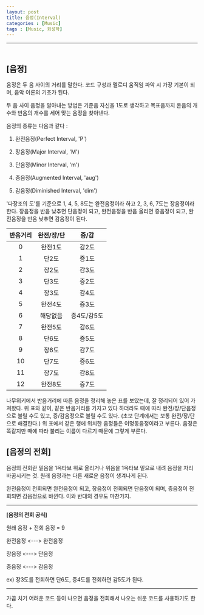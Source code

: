 ```yaml
---
layout: post
title: 음정(Interval)
categories : [Music]
tags : [Music, 화성학]
---
```


---

<span style = "line-height:50%"><br></span>

## [음정]

음정은 두 음 사이의 거리를 말한다. 코드 구성과 멜로디 움직임 파악 시 가장 기본이 되며, 음악 이론의 기초가 된다.

두 음 사이 음정을 알아내는 방법은 기준음 자신을  1도로 생각하고 목표음까지 온음의 개수와 반음의 개수를 세어 맞는 음정을 찾아낸다.

음정의 종류는 다음과 같다 :

1) 완전음정(Perfect Interval, 'P')

2) 장음정(Major Interval, 'M')

3) 단음정(Minor Interval, 'm')

4) 증음정(Augmented Interval, 'aug')

5) 감음정(Diminished Interval, 'dim')

'다장조의 도'를 기준으로 1, 4, 5, 8도는 완전음정이라 하고 2, 3, 6, 7도는 장음정이라 한다. 장음정을 반음 낮추면 단음정이 되고, 완전음정을 반음 올리면 증음정이 되고, 완전음정을 반음 낮추면 감음정이 된다.

| 반음거리 | 완전/장/단 |    증/감    |
| :------: | :--------: | :---------: |
|    0     |  완전1도   |    감2도    |
|    1     |   단2도    |    증1도    |
|    2     |   장2도    |    감3도    |
|    3     |   단3도    |    증2도    |
|    4     |   장3도    |    감4도    |
|    5     |  완전4도   |    증3도    |
|    6     |  해당없음  | 증4도/감5도 |
|    7     |  완전5도   |    감6도    |
|    8     |   단6도    |    증5도    |
|    9     |   장6도    |    감7도    |
|    10    |   단7도    |    증6도    |
|    11    |   장7도    |    감8도    |
|    12    |  완전8도   |    증7도    |

나무위키에서 반음거리에 따른 음정을 정리해 놓은 표를 보았는데, 잘 정리되어 있어 가져왔다. 위 표와 같이, 같은 반음거리를 가지고 있다 하더라도 때에 따라 완전/장/단음정으로 불릴 수도 있고, 증/감음정으로 불릴 수도 있다. (초보 단계에서는 보통 완전/장/단으로 해결한다.) 위 표에서 같은 행에 위치한 음정들은 이명동음정이라고 부른다. 음정은 똑같지만 때에 따라 불리는 이름이 다르기 때문에 그렇게 부른다. 



## [음정의 전회]

음정의 전회란 밑음을 1옥타브 위로 올리거나 위음을 1옥타브 밑으로 내려 음정을 자리바꿈시키는 것. 원래 음정과는 다른 새로운 음정이 생겨나게 된다.

완전음정이 전회되면 완전음정이 되고, 장음정이 전회되면 단음정이 되며, 증음정이 전회되면 감음정으로 바뀐다. 이와 반대의 경우도 마찬가지.

---

<b>[음정의 전회 공식]</b>

원래 음정 + 전회 음정 = 9

완전음정 \<---> 완전음정

장음정 \<---> 단음정

증음정 \<---> 감음정

ex) 장3도를 전회하면 단6도, 증4도를 전회하면 감5도가 된다.

---

가끔 치기 어려운 코드 등이 나오면 음정을 전회해서 나오는 쉬운 코드를 사용하기도 한다.

